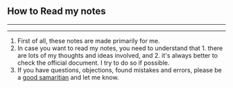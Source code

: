 ## How to Read my notes

---


---

1. First of all, these notes are made primarily for me.
2. In case you want to read my notes, you need to understand that 1. there are lots of my thoughts and ideas involved, and 2. it's always better to check the official document. I try to do so if possible.
3. If you have questions, objections, found mistakes and errors, please be a [good samaritian](https://en.wikipedia.org/wiki/Parable_of_the_Good_Samaritan) and let me know.

